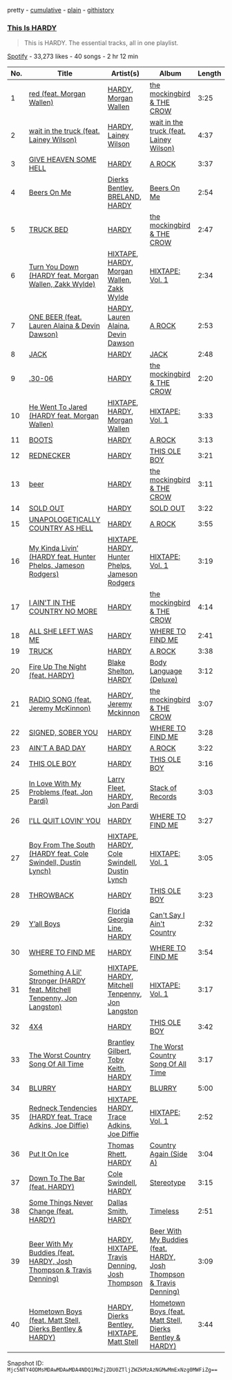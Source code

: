 pretty - [cumulative](/playlists/cumulative/37i9dQZF1DZ06evO3rPchT.md) - [plain](/playlists/plain/37i9dQZF1DZ06evO3rPchT) - [githistory](https://github.githistory.xyz/mackorone/spotify-playlist-archive/blob/main/playlists/plain/37i9dQZF1DZ06evO3rPchT)

### [This Is HARDY](https://open.spotify.com/playlist/37i9dQZF1DZ06evO3rPchT)

> This is HARDY\. The essential tracks, all in one playlist.

[Spotify](https://open.spotify.com/user/spotify) - 33,273 likes - 40 songs - 2 hr 12 min

| No. | Title | Artist(s) | Album | Length |
|---|---|---|---|---|
| 1 | [red \(feat\. Morgan Wallen\)](https://open.spotify.com/track/2D3JfPyY2LkzXgNOb7qziR) | [HARDY](https://open.spotify.com/artist/5QNm7E7RU2m64l6Gliu8Oy), [Morgan Wallen](https://open.spotify.com/artist/4oUHIQIBe0LHzYfvXNW4QM) | [the mockingbird & THE CROW](https://open.spotify.com/album/6Oynwy3OABCiAqN9w9UqBN) | 3:25 |
| 2 | [wait in the truck \(feat\. Lainey Wilson\)](https://open.spotify.com/track/7trjNYF5ek7zX4GKSHQZbP) | [HARDY](https://open.spotify.com/artist/5QNm7E7RU2m64l6Gliu8Oy), [Lainey Wilson](https://open.spotify.com/artist/6tPHARSq45lQ8BSALCfkFC) | [wait in the truck \(feat\. Lainey Wilson\)](https://open.spotify.com/album/2WEFdKzGuoE8eVWCqeC5SA) | 4:37 |
| 3 | [GIVE HEAVEN SOME HELL](https://open.spotify.com/track/2bVeUlOC5JjTpkQXuUUoYm) | [HARDY](https://open.spotify.com/artist/5QNm7E7RU2m64l6Gliu8Oy) | [A ROCK](https://open.spotify.com/album/6j6uNK4vsfLXqVwWXwvqYQ) | 3:37 |
| 4 | [Beers On Me](https://open.spotify.com/track/19ZzEzb4BVK1wVO4brrmZz) | [Dierks Bentley](https://open.spotify.com/artist/7x8nK0m0cP2ksQf0mjWdPS), [BRELAND](https://open.spotify.com/artist/0C86lmpnwiyLDUiyo4d0P1), [HARDY](https://open.spotify.com/artist/5QNm7E7RU2m64l6Gliu8Oy) | [Beers On Me](https://open.spotify.com/album/5MCXOrCsU3R1xQ3kLI4oXM) | 2:54 |
| 5 | [TRUCK BED](https://open.spotify.com/track/103u49mLoJUge83B1CnLxI) | [HARDY](https://open.spotify.com/artist/5QNm7E7RU2m64l6Gliu8Oy) | [the mockingbird & THE CROW](https://open.spotify.com/album/6Oynwy3OABCiAqN9w9UqBN) | 2:47 |
| 6 | [Turn You Down \(HARDY feat\. Morgan Wallen, Zakk Wylde\)](https://open.spotify.com/track/3X0773BLlMv6RMq0wkZZAk) | [HIXTAPE](https://open.spotify.com/artist/4Y8LpEiP4uKTP02lSYEWJV), [HARDY](https://open.spotify.com/artist/5QNm7E7RU2m64l6Gliu8Oy), [Morgan Wallen](https://open.spotify.com/artist/4oUHIQIBe0LHzYfvXNW4QM), [Zakk Wylde](https://open.spotify.com/artist/1AeC9AuzqGc3IXMC2T5xny) | [HIXTAPE: Vol\. 1](https://open.spotify.com/album/5e3Kjap4XBZ44dc36AqtEo) | 2:34 |
| 7 | [ONE BEER \(feat\. Lauren Alaina & Devin Dawson\)](https://open.spotify.com/track/5Y05LYM8LhnQN78GqfjSeK) | [HARDY](https://open.spotify.com/artist/5QNm7E7RU2m64l6Gliu8Oy), [Lauren Alaina](https://open.spotify.com/artist/1v3tdpIdBSW14rHUfiEVOv), [Devin Dawson](https://open.spotify.com/artist/2ySHS7UojGu20XfUPaBlyu) | [A ROCK](https://open.spotify.com/album/6j6uNK4vsfLXqVwWXwvqYQ) | 2:53 |
| 8 | [JACK](https://open.spotify.com/track/189D3XLBjj2YTCTD6QKdJY) | [HARDY](https://open.spotify.com/artist/5QNm7E7RU2m64l6Gliu8Oy) | [JACK](https://open.spotify.com/album/46dR56iHGOs4sN5CAOfZnc) | 2:48 |
| 9 | [.30\-06](https://open.spotify.com/track/73GyOpmUluAOb2yUVbuTkp) | [HARDY](https://open.spotify.com/artist/5QNm7E7RU2m64l6Gliu8Oy) | [the mockingbird & THE CROW](https://open.spotify.com/album/6Oynwy3OABCiAqN9w9UqBN) | 2:20 |
| 10 | [He Went To Jared \(HARDY feat\. Morgan Wallen\)](https://open.spotify.com/track/65IHmBagtQrYRcJd8a47zv) | [HIXTAPE](https://open.spotify.com/artist/4Y8LpEiP4uKTP02lSYEWJV), [HARDY](https://open.spotify.com/artist/5QNm7E7RU2m64l6Gliu8Oy), [Morgan Wallen](https://open.spotify.com/artist/4oUHIQIBe0LHzYfvXNW4QM) | [HIXTAPE: Vol\. 1](https://open.spotify.com/album/5e3Kjap4XBZ44dc36AqtEo) | 3:33 |
| 11 | [BOOTS](https://open.spotify.com/track/48r61fmMtlyjaMgXhi0Go6) | [HARDY](https://open.spotify.com/artist/5QNm7E7RU2m64l6Gliu8Oy) | [A ROCK](https://open.spotify.com/album/6j6uNK4vsfLXqVwWXwvqYQ) | 3:13 |
| 12 | [REDNECKER](https://open.spotify.com/track/0YVdTI4w1BEqSjGNXcRjX1) | [HARDY](https://open.spotify.com/artist/5QNm7E7RU2m64l6Gliu8Oy) | [THIS OLE BOY](https://open.spotify.com/album/74G3iEDTbqrBTN3USAlquk) | 3:21 |
| 13 | [beer](https://open.spotify.com/track/3FX7BftvAfyeyPBjxO9t7f) | [HARDY](https://open.spotify.com/artist/5QNm7E7RU2m64l6Gliu8Oy) | [the mockingbird & THE CROW](https://open.spotify.com/album/6Oynwy3OABCiAqN9w9UqBN) | 3:11 |
| 14 | [SOLD OUT](https://open.spotify.com/track/3I56OBwJkDAyt9L00c8ois) | [HARDY](https://open.spotify.com/artist/5QNm7E7RU2m64l6Gliu8Oy) | [SOLD OUT](https://open.spotify.com/album/7btdv2v09pv92AOX2SvmKm) | 3:22 |
| 15 | [UNAPOLOGETICALLY COUNTRY AS HELL](https://open.spotify.com/track/45nc69lqKe3kY9sit2UU6G) | [HARDY](https://open.spotify.com/artist/5QNm7E7RU2m64l6Gliu8Oy) | [A ROCK](https://open.spotify.com/album/6j6uNK4vsfLXqVwWXwvqYQ) | 3:55 |
| 16 | [My Kinda Livin’ \(HARDY feat\. Hunter Phelps, Jameson Rodgers\)](https://open.spotify.com/track/17E5XweAlvnU7pkghMgvMs) | [HIXTAPE](https://open.spotify.com/artist/4Y8LpEiP4uKTP02lSYEWJV), [HARDY](https://open.spotify.com/artist/5QNm7E7RU2m64l6Gliu8Oy), [Hunter Phelps](https://open.spotify.com/artist/3TiUMPXO9xfV406Vv8qYXq), [Jameson Rodgers](https://open.spotify.com/artist/5pyVHz7lcfqKoV9BflFYwN) | [HIXTAPE: Vol\. 1](https://open.spotify.com/album/5e3Kjap4XBZ44dc36AqtEo) | 3:19 |
| 17 | [I AIN'T IN THE COUNTRY NO MORE](https://open.spotify.com/track/0RI2PWj7erLkPnA11N3Vn9) | [HARDY](https://open.spotify.com/artist/5QNm7E7RU2m64l6Gliu8Oy) | [the mockingbird & THE CROW](https://open.spotify.com/album/6Oynwy3OABCiAqN9w9UqBN) | 4:14 |
| 18 | [ALL SHE LEFT WAS ME](https://open.spotify.com/track/0XCHPIlrVWgev8mcly9s0r) | [HARDY](https://open.spotify.com/artist/5QNm7E7RU2m64l6Gliu8Oy) | [WHERE TO FIND ME](https://open.spotify.com/album/1ODlC6LpJ2Pw0MDawMtEsB) | 2:41 |
| 19 | [TRUCK](https://open.spotify.com/track/0OPcMpjhDyILRccj05f6S6) | [HARDY](https://open.spotify.com/artist/5QNm7E7RU2m64l6Gliu8Oy) | [A ROCK](https://open.spotify.com/album/6j6uNK4vsfLXqVwWXwvqYQ) | 3:38 |
| 20 | [Fire Up The Night \(feat\. HARDY\)](https://open.spotify.com/track/5dHF4UXvJ70xefCqD2Wj9N) | [Blake Shelton](https://open.spotify.com/artist/1UTPBmNbXNTittyMJrNkvw), [HARDY](https://open.spotify.com/artist/5QNm7E7RU2m64l6Gliu8Oy) | [Body Language \(Deluxe\)](https://open.spotify.com/album/6ObNVnYp53VJNtIcdo03WJ) | 3:12 |
| 21 | [RADIO SONG \(feat\. Jeremy McKinnon\)](https://open.spotify.com/track/5DBjfRTOu395Fr5o7RTA0H) | [HARDY](https://open.spotify.com/artist/5QNm7E7RU2m64l6Gliu8Oy), [Jeremy Mckinnon](https://open.spotify.com/artist/2pbDbO5s6Tx2EHmpvLFuLw) | [the mockingbird & THE CROW](https://open.spotify.com/album/6Oynwy3OABCiAqN9w9UqBN) | 3:07 |
| 22 | [SIGNED, SOBER YOU](https://open.spotify.com/track/3hdh8HHhZyhO5oqDjjKVAn) | [HARDY](https://open.spotify.com/artist/5QNm7E7RU2m64l6Gliu8Oy) | [WHERE TO FIND ME](https://open.spotify.com/album/1ODlC6LpJ2Pw0MDawMtEsB) | 3:28 |
| 23 | [AIN'T A BAD DAY](https://open.spotify.com/track/06HJeBN0j6ADkE5SJLrHKw) | [HARDY](https://open.spotify.com/artist/5QNm7E7RU2m64l6Gliu8Oy) | [A ROCK](https://open.spotify.com/album/6j6uNK4vsfLXqVwWXwvqYQ) | 3:22 |
| 24 | [THIS OLE BOY](https://open.spotify.com/track/191CjRdmcxUYOrFEDQx7QA) | [HARDY](https://open.spotify.com/artist/5QNm7E7RU2m64l6Gliu8Oy) | [THIS OLE BOY](https://open.spotify.com/album/74G3iEDTbqrBTN3USAlquk) | 3:16 |
| 25 | [In Love With My Problems \(feat\. Jon Pardi\)](https://open.spotify.com/track/4JzBPOh3OALX4vneDcPzOL) | [Larry Fleet](https://open.spotify.com/artist/6MWr1SmTaCU5BJzOZxwJEw), [HARDY](https://open.spotify.com/artist/5QNm7E7RU2m64l6Gliu8Oy), [Jon Pardi](https://open.spotify.com/artist/4MoAOfV4ROWofLG3a3hhBN) | [Stack of Records](https://open.spotify.com/album/7AzZB0UHZtWu7Ya8yQN3iW) | 3:03 |
| 26 | [I'LL QUIT LOVIN' YOU](https://open.spotify.com/track/0A0xAsq5n8A3CQufm7JF3v) | [HARDY](https://open.spotify.com/artist/5QNm7E7RU2m64l6Gliu8Oy) | [WHERE TO FIND ME](https://open.spotify.com/album/1ODlC6LpJ2Pw0MDawMtEsB) | 3:27 |
| 27 | [Boy From The South \(HARDY feat\. Cole Swindell, Dustin Lynch\)](https://open.spotify.com/track/1gdjti71zfhyuiE9cXLR8s) | [HIXTAPE](https://open.spotify.com/artist/4Y8LpEiP4uKTP02lSYEWJV), [HARDY](https://open.spotify.com/artist/5QNm7E7RU2m64l6Gliu8Oy), [Cole Swindell](https://open.spotify.com/artist/1mfDfLsMxYcOOZkzBxvSVW), [Dustin Lynch](https://open.spotify.com/artist/1dID9zgn0OV0Y8ud7Mh2tS) | [HIXTAPE: Vol\. 1](https://open.spotify.com/album/5e3Kjap4XBZ44dc36AqtEo) | 3:05 |
| 28 | [THROWBACK](https://open.spotify.com/track/7fToSlGPKlugVUCAZWvydi) | [HARDY](https://open.spotify.com/artist/5QNm7E7RU2m64l6Gliu8Oy) | [THIS OLE BOY](https://open.spotify.com/album/74G3iEDTbqrBTN3USAlquk) | 3:23 |
| 29 | [Y’all Boys](https://open.spotify.com/track/1NJnv7vvUZ5xM1DIWbngmN) | [Florida Georgia Line](https://open.spotify.com/artist/3b8QkneNDz4JHKKKlLgYZg), [HARDY](https://open.spotify.com/artist/5QNm7E7RU2m64l6Gliu8Oy) | [Can't Say I Ain't Country](https://open.spotify.com/album/64nhe9s692yKECAoMcEQ8U) | 2:32 |
| 30 | [WHERE TO FIND ME](https://open.spotify.com/track/5OeF6XbsPBDmhKXD30CKEZ) | [HARDY](https://open.spotify.com/artist/5QNm7E7RU2m64l6Gliu8Oy) | [WHERE TO FIND ME](https://open.spotify.com/album/1ODlC6LpJ2Pw0MDawMtEsB) | 3:54 |
| 31 | [Something A Lil' Stronger \(HARDY feat\. Mitchell Tenpenny, Jon Langston\)](https://open.spotify.com/track/6GgGiu5dJwmGReIQuoflM0) | [HIXTAPE](https://open.spotify.com/artist/4Y8LpEiP4uKTP02lSYEWJV), [HARDY](https://open.spotify.com/artist/5QNm7E7RU2m64l6Gliu8Oy), [Mitchell Tenpenny](https://open.spotify.com/artist/1p6CdzJRoicjRcSdWoB9Qc), [Jon Langston](https://open.spotify.com/artist/4BANbHDs1IluagTx5eRW2P) | [HIXTAPE: Vol\. 1](https://open.spotify.com/album/5e3Kjap4XBZ44dc36AqtEo) | 3:17 |
| 32 | [4X4](https://open.spotify.com/track/7hRYe2leI1LApYuc2vnsq6) | [HARDY](https://open.spotify.com/artist/5QNm7E7RU2m64l6Gliu8Oy) | [THIS OLE BOY](https://open.spotify.com/album/74G3iEDTbqrBTN3USAlquk) | 3:42 |
| 33 | [The Worst Country Song Of All Time](https://open.spotify.com/track/3dlkeKPc3pCveXvMFVJasK) | [Brantley Gilbert](https://open.spotify.com/artist/5q8HGNo0BjLWaTAhRtbwxa), [Toby Keith](https://open.spotify.com/artist/2bA6fzP0lMAQ4kz6CF61w8), [HARDY](https://open.spotify.com/artist/5QNm7E7RU2m64l6Gliu8Oy) | [The Worst Country Song Of All Time](https://open.spotify.com/album/6s9wR3rqVwA5Jbyx6K8R8h) | 3:17 |
| 34 | [BLURRY](https://open.spotify.com/track/7xJAFrioJ68AEKveUMaZbJ) | [HARDY](https://open.spotify.com/artist/5QNm7E7RU2m64l6Gliu8Oy) | [BLURRY](https://open.spotify.com/album/5NwepesG5RXiEbQlTiaJo1) | 5:00 |
| 35 | [Redneck Tendencies \(HARDY feat\. Trace Adkins, Joe Diffie\)](https://open.spotify.com/track/1lYBlgWcwRqZ6T5syEATJJ) | [HIXTAPE](https://open.spotify.com/artist/4Y8LpEiP4uKTP02lSYEWJV), [HARDY](https://open.spotify.com/artist/5QNm7E7RU2m64l6Gliu8Oy), [Trace Adkins](https://open.spotify.com/artist/79FMDwzZQxHgSkIYBl3ODU), [Joe Diffie](https://open.spotify.com/artist/3THMgU4KdL7LlO5TEREs2g) | [HIXTAPE: Vol\. 1](https://open.spotify.com/album/5e3Kjap4XBZ44dc36AqtEo) | 2:52 |
| 36 | [Put It On Ice](https://open.spotify.com/track/7yAfrIDQzSCbc1KWVHlBWz) | [Thomas Rhett](https://open.spotify.com/artist/6x2LnllRG5uGarZMsD4iO8), [HARDY](https://open.spotify.com/artist/5QNm7E7RU2m64l6Gliu8Oy) | [Country Again \(Side A\)](https://open.spotify.com/album/3W2BTPUHJX51hweWPNRenv) | 3:04 |
| 37 | [Down To The Bar \(feat\. HARDY\)](https://open.spotify.com/track/2G6I4a9iOgDNoU60F3Bb1z) | [Cole Swindell](https://open.spotify.com/artist/1mfDfLsMxYcOOZkzBxvSVW), [HARDY](https://open.spotify.com/artist/5QNm7E7RU2m64l6Gliu8Oy) | [Stereotype](https://open.spotify.com/album/5UgaQfAOaOdfLxFClw8EWa) | 3:15 |
| 38 | [Some Things Never Change \(feat\. HARDY\)](https://open.spotify.com/track/7aqYYifyPQmuwWo7g4XWkR) | [Dallas Smith](https://open.spotify.com/artist/2HgKf6VcQtGmAKpNXidtiC), [HARDY](https://open.spotify.com/artist/5QNm7E7RU2m64l6Gliu8Oy) | [Timeless](https://open.spotify.com/album/28Z6uMV0Hyv5NjRg1w7EkE) | 2:51 |
| 39 | [Beer With My Buddies \(feat\. HARDY, Josh Thompson & Travis Denning\)](https://open.spotify.com/track/0zh4T437EeNPSeWf2LITdM) | [HARDY](https://open.spotify.com/artist/5QNm7E7RU2m64l6Gliu8Oy), [HIXTAPE](https://open.spotify.com/artist/4Y8LpEiP4uKTP02lSYEWJV), [Travis Denning](https://open.spotify.com/artist/6CegFHnUqJcOBipgphZ2CJ), [Josh Thompson](https://open.spotify.com/artist/4BuyNtIXCdb4fHesOdR3io) | [Beer With My Buddies \(feat\. HARDY, Josh Thompson & Travis Denning\)](https://open.spotify.com/album/72xen7JDla12oGrjCxrtvu) | 3:09 |
| 40 | [Hometown Boys \(feat\. Matt Stell, Dierks Bentley & HARDY\)](https://open.spotify.com/track/7gbCLXXJrFu31FDHlIIbam) | [HARDY](https://open.spotify.com/artist/5QNm7E7RU2m64l6Gliu8Oy), [Dierks Bentley](https://open.spotify.com/artist/7x8nK0m0cP2ksQf0mjWdPS), [HIXTAPE](https://open.spotify.com/artist/4Y8LpEiP4uKTP02lSYEWJV), [Matt Stell](https://open.spotify.com/artist/7EekKnlf2HwNaLLpL9Cpgy) | [Hometown Boys \(feat\. Matt Stell, Dierks Bentley & HARDY\)](https://open.spotify.com/album/1bbxGXkTZgxCwF2ApqpuwP) | 3:44 |

Snapshot ID: `Mjc5NTY4ODMsMDAwMDAwMDA4NDQ1MmZjZDU0ZTljZWZkMzAzNGMwMmExNzg0MWFiZg==`
